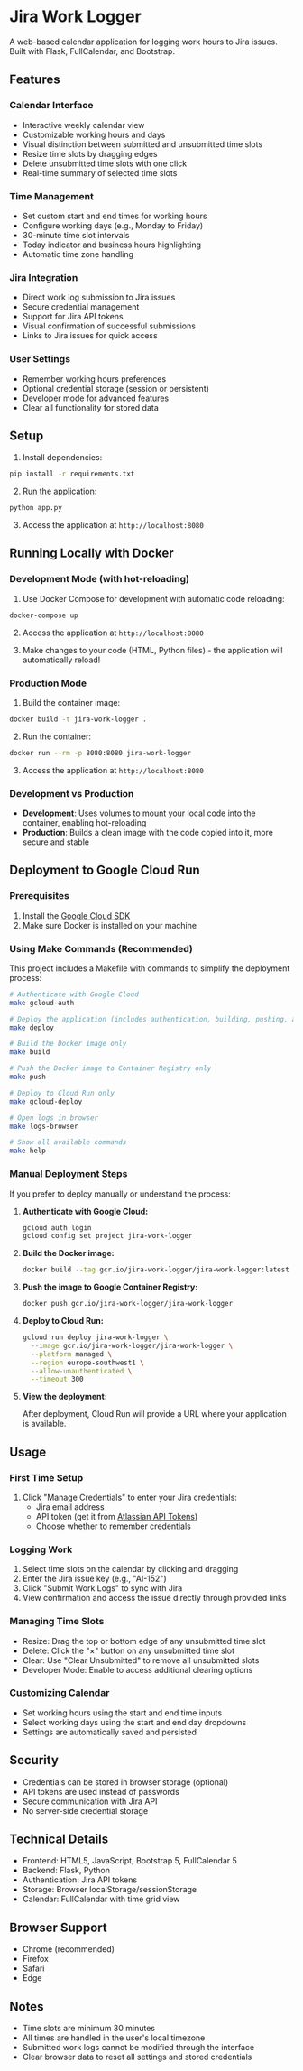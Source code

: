 # Jira Work Logger

A web-based calendar application for logging work hours to Jira issues. Built with Flask, FullCalendar, and Bootstrap.

## Features

### Calendar Interface
- Interactive weekly calendar view
- Customizable working hours and days
- Visual distinction between submitted and unsubmitted time slots
- Resize time slots by dragging edges
- Delete unsubmitted time slots with one click
- Real-time summary of selected time slots

### Time Management
- Set custom start and end times for working hours
- Configure working days (e.g., Monday to Friday)
- 30-minute time slot intervals
- Today indicator and business hours highlighting
- Automatic time zone handling

### Jira Integration
- Direct work log submission to Jira issues
- Secure credential management
- Support for Jira API tokens
- Visual confirmation of successful submissions
- Links to Jira issues for quick access

### User Settings
- Remember working hours preferences
- Optional credential storage (session or persistent)
- Developer mode for advanced features
- Clear all functionality for stored data

## Setup

1. Install dependencies:
```bash
pip install -r requirements.txt
```

2. Run the application:
```bash
python app.py
```

3. Access the application at `http://localhost:8080`

## Running Locally with Docker

### Development Mode (with hot-reloading)

1. Use Docker Compose for development with automatic code reloading:
```bash
docker-compose up
```

2. Access the application at `http://localhost:8080`

3. Make changes to your code (HTML, Python files) - the application will automatically reload!

### Production Mode

1. Build the container image:
```bash
docker build -t jira-work-logger .
```

2. Run the container:
```bash
docker run --rm -p 8080:8080 jira-work-logger
```

3. Access the application at `http://localhost:8080`

### Development vs Production
- **Development**: Uses volumes to mount your local code into the container, enabling hot-reloading
- **Production**: Builds a clean image with the code copied into it, more secure and stable

## Deployment to Google Cloud Run

### Prerequisites

1. Install the [Google Cloud SDK](https://cloud.google.com/sdk/docs/install)
2. Make sure Docker is installed on your machine

### Using Make Commands (Recommended)

This project includes a Makefile with commands to simplify the deployment process:

```bash
# Authenticate with Google Cloud
make gcloud-auth

# Deploy the application (includes authentication, building, pushing, and deploying)
make deploy

# Build the Docker image only
make build

# Push the Docker image to Container Registry only
make push

# Deploy to Cloud Run only
make gcloud-deploy

# Open logs in browser
make logs-browser

# Show all available commands
make help
```

### Manual Deployment Steps

If you prefer to deploy manually or understand the process:

1. **Authenticate with Google Cloud:**

   ```bash
   gcloud auth login
   gcloud config set project jira-work-logger
   ```

2. **Build the Docker image:**

   ```bash
   docker build --tag gcr.io/jira-work-logger/jira-work-logger:latest .
   ```

3. **Push the image to Google Container Registry:**

   ```bash
   docker push gcr.io/jira-work-logger/jira-work-logger
   ```

4. **Deploy to Cloud Run:**

   ```bash
   gcloud run deploy jira-work-logger \
     --image gcr.io/jira-work-logger/jira-work-logger \
     --platform managed \
     --region europe-southwest1 \
     --allow-unauthenticated \
     --timeout 300
   ```

5. **View the deployment:**

   After deployment, Cloud Run will provide a URL where your application is available.

## Usage

### First Time Setup
1. Click "Manage Credentials" to enter your Jira credentials:
   - Jira email address
   - API token (get it from [Atlassian API Tokens](https://id.atlassian.com/manage-profile/security/api-tokens))
   - Choose whether to remember credentials

### Logging Work
1. Select time slots on the calendar by clicking and dragging
2. Enter the Jira issue key (e.g., "AI-152")
3. Click "Submit Work Logs" to sync with Jira
4. View confirmation and access the issue directly through provided links

### Managing Time Slots
- Resize: Drag the top or bottom edge of any unsubmitted time slot
- Delete: Click the "×" button on any unsubmitted time slot
- Clear: Use "Clear Unsubmitted" to remove all unsubmitted slots
- Developer Mode: Enable to access additional clearing options

### Customizing Calendar
- Set working hours using the start and end time inputs
- Select working days using the start and end day dropdowns
- Settings are automatically saved and persisted

## Security
- Credentials can be stored in browser storage (optional)
- API tokens are used instead of passwords
- Secure communication with Jira API
- No server-side credential storage

## Technical Details
- Frontend: HTML5, JavaScript, Bootstrap 5, FullCalendar 5
- Backend: Flask, Python
- Authentication: Jira API tokens
- Storage: Browser localStorage/sessionStorage
- Calendar: FullCalendar with time grid view

## Browser Support
- Chrome (recommended)
- Firefox
- Safari
- Edge

## Notes
- Time slots are minimum 30 minutes
- All times are handled in the user's local timezone
- Submitted work logs cannot be modified through the interface
- Clear browser data to reset all settings and stored credentials
